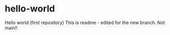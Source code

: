 # hello-world
Hello world (first repository)
This is readme - edited for the new branch. Not main!!
